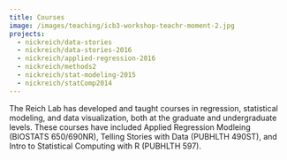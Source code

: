 ```yaml
---
title: Courses
image: /images/teaching/icb3-workshop-teachr-moment-2.jpg
projects:
  - nickreich/data-stories
  - nickreich/data-stories-2016
  - nickreich/applied-regression-2016
  - nickreich/methods2
  - nickreich/stat-modeling-2015
  - nickreich/statComp2014
---
```


The Reich Lab has developed and taught courses in regression, statistical modeling, and data visualization, both at the graduate and undergraduate levels. These courses have included Applied Regression Modleing (BIOSTATS 650/690NR), Telling Stories with Data (PUBHLTH 490ST), and Intro to Statistical Computing with R (PUBHLTH 597).
